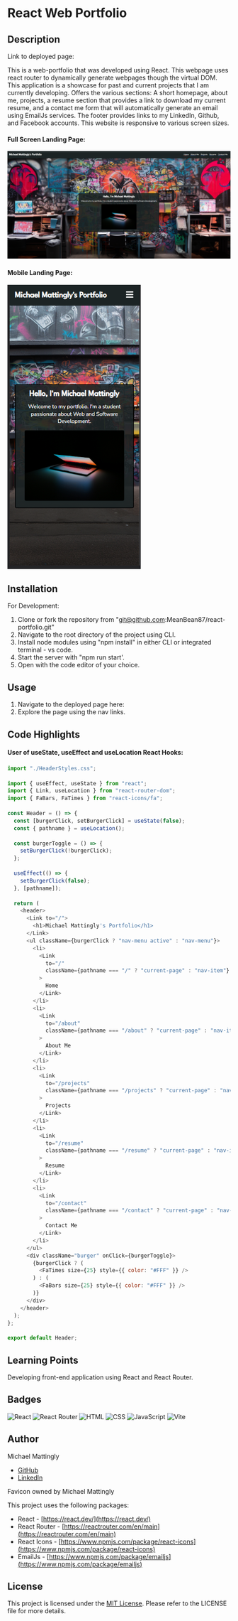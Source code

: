 # React Web Portfolio

## Description

Link to deployed page:

This is a web-portfolio that was developed using React. This webpage uses react router to dynamically generate webpages though the virtual DOM. This application is a showcase for past and current projects that I am currently developing. Offers the various sections: A short homepage, about me, projects, a resume section that provides a link to download my current resume, and a contact me form that will automatically generate an email using EmailJs services. The footer provides links to my LinkedIn, Github, and Facebook accounts. This website is responsive to various screen sizes.

#### Full Screen Landing Page:

![1693583460578](image/README/1693583460578.png)

#### Mobile Landing Page:

[![1693583511768](image/README/1693583511768.png)](https://github.com/MeanBean87/nosql-backend/blob/main/image/README/1692891808140.png)

## Installation

For Development:

1. Clone or fork the repository from "git@github.com:MeanBean87/react-portfolio.git"
2. Navigate to the root directory of the project using CLI.
3. Install node modules using "npm install" in either CLI or integrated terminal - vs code.
4. Start the server with "npm run start'.
5. Open with the code editor of your choice.

## Usage

1. Navigate to the deployed page here:
2. Explore the page using the nav links.

## Code Highlights

#### User of useState, useEffect and useLocation React Hooks:

```js
import "./HeaderStyles.css";

import { useEffect, useState } from "react";
import { Link, useLocation } from "react-router-dom";
import { FaBars, FaTimes } from "react-icons/fa";

const Header = () => {
  const [burgerClick, setBurgerClick] = useState(false);
  const { pathname } = useLocation();

  const burgerToggle = () => {
    setBurgerClick(!burgerClick);
  };

  useEffect(() => {
    setBurgerClick(false);
  }, [pathname]);

  return (
    <header>
      <Link to="/">
        <h1>Michael Mattingly's Portfolio</h1>
      </Link>
      <ul className={burgerClick ? "nav-menu active" : "nav-menu"}>
        <li>
          <Link
            to="/"
            className={pathname === "/" ? "current-page" : "nav-item"}
          >
            Home
          </Link>
        </li>
        <li>
          <Link
            to="/about"
            className={pathname === "/about" ? "current-page" : "nav-item"}
          >
            About Me
          </Link>
        </li>
        <li>
          <Link
            to="/projects"
            className={pathname === "/projects" ? "current-page" : "nav-item"}
          >
            Projects
          </Link>
        </li>
        <li>
          <Link
            to="/resume"
            className={pathname === "/resume" ? "current-page" : "nav-item"}
          >
            Resume
          </Link>
        </li>
        <li>
          <Link
            to="/contact"
            className={pathname === "/contact" ? "current-page" : "nav-item"}
          >
            Contact Me
          </Link>
        </li>
      </ul>
      <div className="burger" onClick={burgerToggle}>
        {burgerClick ? (
          <FaTimes size={25} style={{ color: "#FFF" }} />
        ) : (
          <FaBars size={25} style={{ color: "#FFF" }} />
        )}
      </div>
    </header>
  );
};

export default Header;

```

## Learning Points

Developing front-end application using React and React Router.

## Badges

![React](https://img.shields.io/badge/React-61DAFB?style=for-the-badge&logo=react&logoColor=white) ![React Router](https://img.shields.io/badge/React%20Router-CA4245?style=for-the-badge&logo=react-router&logoColor=white) ![HTML](https://img.shields.io/badge/HTML-239120?style=for-the-badge&logo=html5&logoColor=white) ![CSS](https://img.shields.io/badge/CSS-1572B6?style=for-the-badge&logo=css3&logoColor=white) ![JavaScript](https://img.shields.io/badge/JavaScript-F7DF1E?style=for-the-badge&logo=javascript&logoColor=black) ![Vite](https://img.shields.io/badge/Vite-646CFF?style=for-the-badge&logo=vite&logoColor=white)

## Author

Michael Mattingly

* [GitHub](https://github.com/MeanBean87)
* [LinkedIn](https://www.linkedin.com/in/michael-mattingly-5580b1280/)

Favicon owned by Michael Mattingly

This project uses the following packages:

* React  - [https://react.dev/](https://react.dev/)
* React Router - [https://reactrouter.com/en/main](https://reactrouter.com/en/main)
* React Icons - [https://www.npmjs.com/package/react-icons](https://www.npmjs.com/package/react-icons)
* EmailJs - [https://www.npmjs.com/package/emailjs](https://www.npmjs.com/package/emailjs)

## License

This project is licensed under the [MIT License](https://github.com/MeanBean87/readme-generator/blob/main/LICENSE). Please refer to the LICENSE file for more details.
